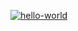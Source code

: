 [![hello-world](https://github.com/nikUnit/hexlet-my-first-workflow/actions/workflows/hello-world.yml/badge.svg)](https://github.com/nikUnit/hexlet-my-first-workflow/actions/workflows/hello-world.yml)
